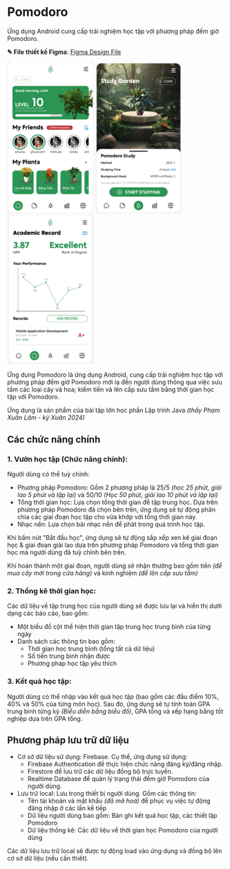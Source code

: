 # Pomodoro

Ứng dụng Android cung cấp trải nghiệm học tập với phương pháp đếm giờ Pomodoro.

**✎ File thiết kế Figma**: [Figma Design File](https://www.figma.com/file/Bs56fpxGaV04uRmmRgK0D4/Pomodoro?type=design&node-id=0%3A1&mode=design&t=EWPuyl0fcpmqMvJP-1)

<img src="image.png" alt="drawing" width="200"/>
<img src="image-1.png" alt="drawing" width="200"/>
<img src="image-2.png" alt="drawing" width="200"/>

Ứng dụng Pomodoro là ứng dụng Android, cung cấp trải nghiệm học tập với phương pháp đếm giờ Pomodoro mới lạ đến người dùng thông qua việc sưu tầm các loại cây và hoa; kiếm tiền và lên cấp sưu tầm bằng thời gian học tập với Pomodoro.

Ứng dụng là sản phẩm của bài tập lớn học phần Lập trình Java _(thầy Phạm Xuân Lâm - kỳ Xuân 2024)_

## Các chức năng chính

### 1. Vườn học tập (Chức năng chính):

Người dùng có thể tuỳ chỉnh:

- Phương pháp Pomodoro: Gồm 2 phương pháp là 25/5 _(học 25 phút, giải lao 5 phút và lặp lại)_ và 50/10 _(Học 50 phút, giải lao 10 phút và lặp lại)_
- Tổng thời gian học: Lựa chọn tổng thời gian để tập trung học. Dựa trên phương pháp Pomodoro đã chọn bên trên, ứng dụng sẽ tự động phân chia các giai đoạn học tập cho vừa khớp với tổng thời gian này.
- Nhạc nền: Lựa chọn bài nhạc nền để phát trong quá trình học tập.

Khi bấm nút "Bắt đầu học", ứng dụng sẽ tự động sắp xếp xen kẽ giai đoạn học & giai đoạn giải lao dựa trên phương pháp Pomodoro và tổng thời gian học mà người dùng đã tuỳ chỉnh bên trên.

Khi hoàn thành một giai đoạn, người dùng sẽ nhận thưởng bao gồm tiền _(để mua cây mới trong cửa hàng)_ và kinh nghiệm _(để lên cấp sưu tầm)_

### 2. Thống kê thời gian học:

Các dữ liệu về tập trung học của người dùng sẽ được lưu lại và hiển thị dưới dạng các báo cáo, bao gồm:

- Một biểu đồ cột thể hiện thời gian tập trung học trung bình của từng ngày
- Danh sách các thông tin bao gồm:
  - Thời gian học trung bình (tổng tất cả dữ liệu)
  - Số tiền trung bình nhận được
  - Phương pháp học tập yêu thích

### 3. Kết quả học tập:

Người dùng có thể nhập vào kết quả học tập (bao gồm các đầu điểm 10%, 40% và 50% của từng môn học). Sau đó, ứng dụng sẽ tự tính toán GPA trung bình từng kỳ _(Biểu diễn bằng biểu đồ)_, GPA tổng và xếp hạng bằng tốt nghiệp dựa trên GPA tổng.

## Phương pháp lưu trữ dữ liệu

- Cơ sở dữ liệu sử dụng: Firebase. Cụ thể, ứng dụng sử dụng:
  - Firebase Authentication để thực hiện chức năng đăng ký/đăng nhập.
  - Firestore để lưu trữ các dữ liệu đồng bộ trực tuyến.
  - Realtime Database để quản lý trạng thái đếm giờ Pomodoro của người dùng.
- Lưu trữ local: Lưu trong thiết bị người dùng. Gồm các thông tin:
  - Tên tài khoản và mật khẩu _(đã mã hoá)_ để phục vụ việc tự động đăng nhập ở các lần kế tiếp
  - Dữ liệu người dùng bao gồm: Bản ghi kết quả học tập, các thiết lập Pomodoro
  - Dữ liệu thống kê: Các dữ liệu về thời gian học Pomodoro của người dùng

Các dữ liệu lưu trữ local sẽ được tự động load vào ứng dụng và đồng bộ lên cơ sở dữ liệu (nếu cần thiết).
